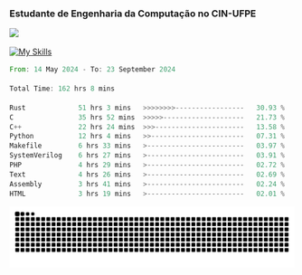 
### Estudante de Engenharia da Computação no CIN-UFPE
<div>
      <!--<img width=400 src="https://github-readme-stats.vercel.app/api?username=Zed201&show_icons=true&theme=tokyonight" /-->
      <img width=400 src='https://leetcode.card.workers.dev/Zed201?theme=nord&font=baloo&extension=null' />
</div>


[![My Skills](https://skillicons.dev/icons?i=c,cpp,rust,py,java,neovim&theme=dark)](https://skillicons.dev)

<!--START_SECTION:waka-->

```rust
From: 14 May 2024 - To: 23 September 2024

Total Time: 162 hrs 8 mins

Rust             51 hrs 3 mins   >>>>>>>>-----------------   30.93 %
C                35 hrs 52 mins  >>>>>--------------------   21.73 %
C++              22 hrs 24 mins  >>>----------------------   13.58 %
Python           12 hrs 4 mins   >>-----------------------   07.31 %
Makefile         6 hrs 33 mins   >------------------------   03.97 %
SystemVerilog    6 hrs 27 mins   >------------------------   03.91 %
PHP              4 hrs 29 mins   >------------------------   02.72 %
Text             4 hrs 26 mins   >------------------------   02.69 %
Assembly         3 hrs 41 mins   >------------------------   02.24 %
HTML             3 hrs 19 mins   >------------------------   02.01 %
```

<!--END_SECTION:waka-->

<picture>
  <source media="(prefers-color-scheme: dark)" srcset="https://github.com/Zed201/Zed201/blob/output/github-contribution-grid-snake-dark.svg" />
  <img alt="github-snake" src="https://github.com/Zed201/Zed201/blob/output/github-contribution-grid-snake-dark.svg" />
</picture>
